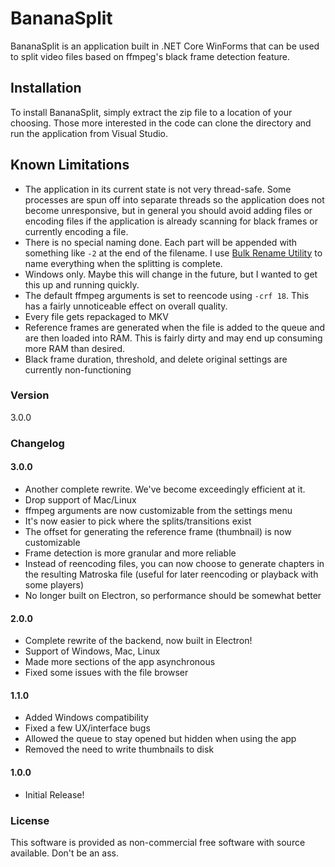# BananaSplit

BananaSplit is an application built in .NET Core WinForms that can be used to split video files based on ffmpeg's black frame detection feature.

## Installation

To install BananaSplit, simply extract the zip file to a location of your choosing. Those more interested in the code can clone the directory and run the application from Visual Studio.

## Known Limitations

 - The application in its current state is not very thread-safe. Some processes are spun off into separate threads so the application does not become unresponsive, but in general you should avoid adding files or encoding files if the application is already scanning for black frames or currently encoding a file.
 - There is no special naming done. Each part will be appended with something like `-2` at the end of the filename. I use [Bulk Rename Utility](https://www.bulkrenameutility.co.uk/) to name everything when the splitting is complete.
 - Windows only. Maybe this will change in the future, but I wanted to get this up and running quickly.
 - The default ffmpeg arguments is set to reencode using `-crf 18`. This has a fairly unnoticeable effect on overall quality.
 - Every file gets repackaged to MKV
 - Reference frames are generated when the file is added to the queue and are then loaded into RAM. This is fairly dirty and may end up consuming more RAM than desired.
 - Black frame duration, threshold, and delete original settings are currently non-functioning

### Version
3.0.0

### Changelog

#### 3.0.0

- Another complete rewrite. We've become exceedingly efficient at it.
- Drop support of Mac/Linux
- ffmpeg arguments are now customizable from the settings menu
- It's now easier to pick where the splits/transitions exist
- The offset for generating the reference frame (thumbnail) is now customizable
- Frame detection is more granular and more reliable
- Instead of reencoding files, you can now choose to generate chapters in the resulting Matroska file (useful for later reencoding or playback with some players)
- No longer built on Electron, so performance should be somewhat better

#### 2.0.0

- Complete rewrite of the backend, now built in Electron!
- Support of Windows, Mac, Linux
- Made more sections of the app asynchronous
- Fixed some issues with the file browser

#### 1.1.0

- Added Windows compatibility
- Fixed a few UX/interface bugs
- Allowed the queue to stay opened but hidden when using the app
- Removed the need to write thumbnails to disk

#### 1.0.0

- Initial Release!

### License

This software is provided as non-commercial free software with source available. Don't be an ass.